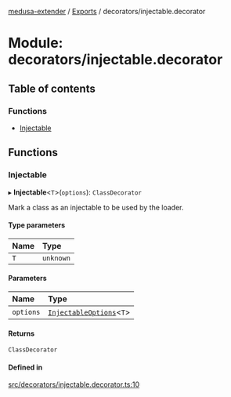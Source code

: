 [medusa-extender](../README.md) / [Exports](../modules.md) / decorators/injectable.decorator

# Module: decorators/injectable.decorator

## Table of contents

### Functions

- [Injectable](decorators_injectable_decorator.md#injectable)

## Functions

### Injectable

▸ **Injectable**<`T`\>(`options`): `ClassDecorator`

Mark a class as an injectable to be used by the loader.

#### Type parameters

| Name | Type |
| :------ | :------ |
| `T` | `unknown` |

#### Parameters

| Name | Type |
| :------ | :------ |
| `options` | [`InjectableOptions`](types.md#injectableoptions)<`T`\> |

#### Returns

`ClassDecorator`

#### Defined in

[src/decorators/injectable.decorator.ts:10](https://github.com/adrien2p/medusa-extender/blob/79a9c0b/src/decorators/injectable.decorator.ts#L10)
